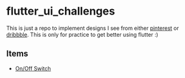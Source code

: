 # flutter_ui_challenges

This is just a repo to implement designs I see from either [pinterest](https://www.pinterest.com/) or [dribbble](https://dribbble.com/). This is only for practice to get better using flutter :)

## Items

- [On/Off Switch](https://www.pinterest.com/pin/764837949211037023/)
